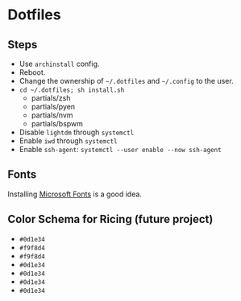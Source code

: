 # Dotfiles

## Steps

- Use `archinstall` config.
- Reboot.
- Change the ownership of `~/.dotfiles` and `~/.config` to the user.
- `cd ~/.dotfiles; sh install.sh`
    - partials/zsh
    - partials/pyen
    - partials/nvm
    - partials/bspwm
- Disable `lightdm` through `systemctl`
- Enable `iwd` through `systemctl`
- Enable `ssh-agent`: `systemctl --user enable --now ssh-agent`

## Fonts

Installing [Microsoft Fonts](https://wiki.archlinux.org/title/Microsoft_fonts) is a good idea.


## Color Schema for Ricing (future project)

- `#0d1e34`
- `#f9f8d4`
- `#f9f8d4`
- `#0d1e34`
- `#0d1e34`
- `#0d1e34`
- `#0d1e34`
